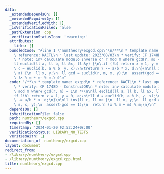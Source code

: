 ```yaml
---
data:
  _extendedDependsOn: []
  _extendedRequiredBy: []
  _extendedVerifiedWith: []
  _isVerificationFailed: false
  _pathExtension: cpp
  _verificationStatusIcon: ':warning:'
  attributes:
    links: []
  bundledCode: "#line 1 \"numtheory/exgcd.cpp\"\n/**\n * template name: exgcd\n *\
    \ reference: KACTL\n * last update: 2023/08/03\n * verify: CF 1748D - ConstructOR\n\
    \ * note: inv calculate modulo inverse of r mod m where gcd(r, m) = 1\n */\n\n\
    ll euclid(ll a, ll b, ll &x, ll &y) {\n\tif (!b) return x = 1, y = 0, a;\n\tll\
    \ d = euclid(b, a % b, y, x);\n\treturn y -= a/b * x, d;\n}\n\nll inv(ll r, ll\
    \ m) {\n  ll x, y;\n  ll gcd = euclid(r, m, x, y);\n  assert(gcd == 1);\n  return\
    \ (x % m + m) % m;\n}\n"
  code: "/**\n * template name: exgcd\n * reference: KACTL\n * last update: 2023/08/03\n\
    \ * verify: CF 1748D - ConstructOR\n * note: inv calculate modulo inverse of r\
    \ mod m where gcd(r, m) = 1\n */\n\nll euclid(ll a, ll b, ll &x, ll &y) {\n\t\
    if (!b) return x = 1, y = 0, a;\n\tll d = euclid(b, a % b, y, x);\n\treturn y\
    \ -= a/b * x, d;\n}\n\nll inv(ll r, ll m) {\n  ll x, y;\n  ll gcd = euclid(r,\
    \ m, x, y);\n  assert(gcd == 1);\n  return (x % m + m) % m;\n}\n"
  dependsOn: []
  isVerificationFile: false
  path: numtheory/exgcd.cpp
  requiredBy: []
  timestamp: '2024-01-20 02:52:24+08:00'
  verificationStatus: LIBRARY_NO_TESTS
  verifiedWith: []
documentation_of: numtheory/exgcd.cpp
layout: document
redirect_from:
- /library/numtheory/exgcd.cpp
- /library/numtheory/exgcd.cpp.html
title: numtheory/exgcd.cpp
---
```

